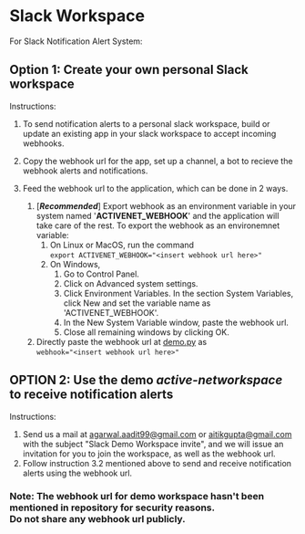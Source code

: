 # Slack Workspace
For Slack Notification Alert System:

## Option 1: Create your own personal Slack workspace
Instructions:

1.	To send notification alerts to a personal slack workspace, build or update an existing app in your slack workspace to accept incoming webhooks.

2. Copy the webhook url for the app, set up a channel, a bot to recieve the webhook alerts and notifications.

3. Feed the webhook url to the application, which can be done in 2 ways.
   1. [___Recommended___] Export webhook as an environment variable in your system named '**ACTIVENET_WEBHOOK**' and the application will take care of the rest. To export the webhook as an environemnet variable:
      1. On Linux or MacOS, run the command<br>
	  ```export ACTIVENET_WEBHOOK="<insert webhook url here>"```
	  2. On Windows,
         1. Go to Control Panel.
         2. Click on Advanced system settings.
         3. Click Environment Variables. In the section System Variables, click New and set the variable name as 'ACTIVENET_WEBHOOK'.
         4. In the New System Variable window, paste the webhook url.
         5. Close all remaining windows by clicking OK.
   2. Directly paste the webhook url at [demo.py](https://github.com/aaditagarwal/ActiveNet/blob/260cad3e2e34eaf47be842d258de0c3e179b1cb0/demo.py#L104) as<br> ```webhook="<insert webhook url here>"```

## OPTION 2: Use the demo ___active-networkspace___ to receive notification alerts
Instructions:

1. Send us a mail at agarwal.aadit99@gmail.com or aitikgupta@gmail.com with the subject "Slack Demo Workspace invite", and we will issue an invitation for you to join the workspace, as well as the webhook url.
2. Follow instruction 3.2 mentioned above to send and receive notification alerts using the webhook url.

### Note: The webhook url for demo workspace hasn't been mentioned in repository for security reasons.<br>Do not share any webhook url publicly.
